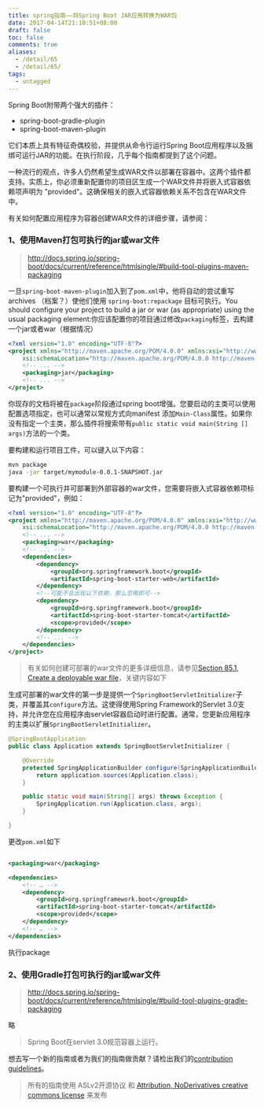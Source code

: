 ```yaml
---
title: spring指南——将Spring Boot JAR应用转换为WAR包
date: 2017-04-14T21:10:51+08:00
draft: false
toc: false
comments: true
aliases:
  - /detail/65
  - /detail/65/
tags:
  - untagged
---
```


Spring Boot附带两个强大的插件：
* spring-boot-gradle-plugin
* spring-boot-maven-plugin

它们本质上具有特征奇偶校验，并提供从命令行运行Spring Boot应用程序以及捆绑可运行JAR的功能。在执行阶段，几乎每个指南都提到了这个问题。

一种流行的观点，许多人仍然希望生成WAR文件以部署在容器中。这两个插件都支持。实质上，你必须重新配置你的项目区生成一个WAR文件并将嵌入式容器依赖项声明为 "provided"。这确保相关的嵌入式容器依赖关系不包含在WAR文件中。

有关如何配置应用程序为容器创建WAR文件的详细步骤，请参阅：
### 1、使用Maven打包可执行的jar或war文件
> http://docs.spring.io/spring-boot/docs/current/reference/htmlsingle/#build-tool-plugins-maven-packaging

一旦`spring-boot-maven-plugin`加入到了`pom.xml`中，他将自动的尝试重写archives （档案？）使他们使用 `spring-boot:repackage` 目标可执行。You should configure your project to build a jar or war (as appropriate) using the usual packaging element:你应该配置你的项目通过修改`packaging`标签，去构建一个jar或者war（根据情况）
```xml
<?xml version="1.0" encoding="UTF-8"?>
<project xmlns="http://maven.apache.org/POM/4.0.0" xmlns:xsi="http://www.w3.org/2001/XMLSchema-instance"
    xsi:schemaLocation="http://maven.apache.org/POM/4.0.0 http://maven.apache.org/xsd/maven-4.0.0.xsd">
    <!-- ... -->
    <packaging>jar</packaging>
    <!-- ... -->
</project>
```

你现存的文档将被在`package`阶段通过spring boot增强。您要启动的主类可以使用配置选项指定，也可以通常以常规方式向manifest 添加`Main-Class`属性。如果你没有指定一个主类，那么插件将搜索带有`public static void main(String [] args)`方法的一个类。

要构建和运行项目工件，可以键入以下内容：
```bash
mvn package
java -jar target/mymodule-0.0.1-SNAPSHOT.jar
```

要构建一个可执行并可部署到外部容器的war文件，您需要将嵌入式容器依赖项标记为"provided"，例如：
```xml
<?xml version="1.0" encoding="UTF-8"?>
<project xmlns="http://maven.apache.org/POM/4.0.0" xmlns:xsi="http://www.w3.org/2001/XMLSchema-instance"
    xsi:schemaLocation="http://maven.apache.org/POM/4.0.0 http://maven.apache.org/xsd/maven-4.0.0.xsd">
    <!-- ... -->
    <packaging>war</packaging>
    <!-- ... -->
    <dependencies>
        <dependency>
            <groupId>org.springframework.boot</groupId>
            <artifactId>spring-boot-starter-web</artifactId>
        </dependency>
		<!--可能不会出现以下依赖，那么忽略即可-->
        <dependency>
            <groupId>org.springframework.boot</groupId>
            <artifactId>spring-boot-starter-tomcat</artifactId>
            <scope>provided</scope>
        </dependency>
        <!-- ... -->
    </dependencies>
</project>
```

> 有关如何创建可部署的war文件的更多详细信息，请参见[Section 85.1, Create a deployable war file](http://docs.spring.io/spring-boot/docs/current/reference/htmlsingle/#howto-create-a-deployable-war-file)，关键内容如下

生成可部署的war文件的第一步是提供一个`SpringBootServletInitializer`子类，并覆盖其`configure`方法。这使得使用Spring Framework的Servlet 3.0支持，并允许您在应用程序由servlet容器启动时进行配置。通常，您更新应用程序的主类以扩展`SpringBootServletInitializer`。
```java
@SpringBootApplication
public class Application extends SpringBootServletInitializer {

    @Override
    protected SpringApplicationBuilder configure(SpringApplicationBuilder application) {
        return application.sources(Application.class);
    }

    public static void main(String[] args) throws Exception {
        SpringApplication.run(Application.class, args);
    }

}
```

更改`pom.xml`如下
```xml

<packaging>war</packaging>

<dependencies>
    <!-- … -->
    <dependency>
        <groupId>org.springframework.boot</groupId>
        <artifactId>spring-boot-starter-tomcat</artifactId>
        <scope>provided</scope>
    </dependency>
    <!-- … -->
</dependencies>
```

执行package


### 2、使用Gradle打包可执行的jar或war文件
> http://docs.spring.io/spring-boot/docs/current/reference/htmlsingle/#build-tool-plugins-gradle-packaging

略


> Spring Boot在servlet 3.0规范容器上运行。

想去写一个新的指南或者为我们的指南做贡献？请检出我们的[contribution guidelines](#https://github.com/spring-guides/getting-started-guides/wiki)。

> 所有的指南使用 ASLv2开源协议 和 [Attribution, NoDerivatives creative commons license](https://creativecommons.org/licenses/by-nd/3.0/) 来发布


